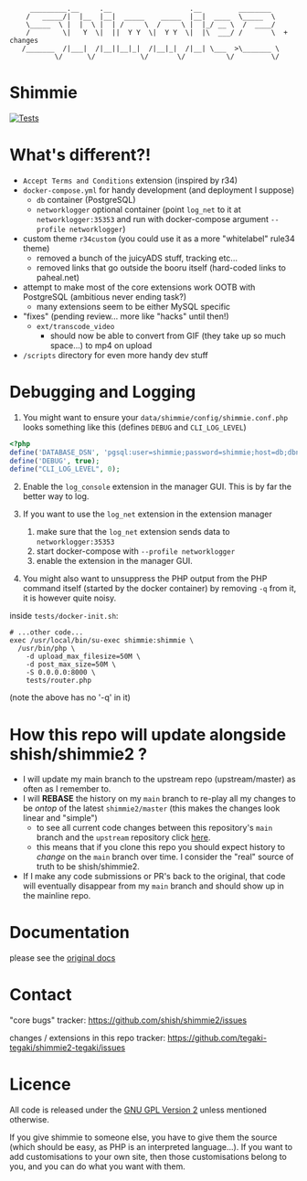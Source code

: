 ```
     _________.__     .__                   .__         ________
    /   _____/|  |__  |__|  _____    _____  |__|  ____  \_____  \
    \_____  \ |  |  \ |  | /     \  /     \ |  |_/ __ \  /  ____/
    /        \|   Y  \|  ||  Y Y  \|  Y Y  \|  |\  ___/ /       \  + changes
   /_______  /|___|  /|__||__|_|  /|__|_|  /|__| \___  >\_______ \
           \/      \/           \/       \/          \/         \/

```

# Shimmie

[![Tests](https://github.com/tegaki-tegaki/shimmie2-tegaki/actions/workflows/tests.yml/badge.svg)](https://github.com/tegaki-tegaki/shimmie2-tegaki/actions/workflows/tests.yml)

# What's different?!

- `Accept Terms and Conditions` extension (inspired by r34)
- `docker-compose.yml` for handy development (and deployment I suppose)
  - `db` container (PostgreSQL)
  - `networklogger` optional container (point `log_net` to it at `networklogger:35353` and run with docker-compose argument `--profile networklogger`)
- custom theme `r34custom` (you could use it as a more "whitelabel" rule34 theme)
  - removed a bunch of the juicyADS stuff, tracking etc...
  - removed links that go outside the booru itself (hard-coded links to paheal.net)
- attempt to make most of the core extensions work OOTB with PostgreSQL (ambitious never ending task?)
  - many extensions seem to be either MySQL specific
- "fixes" (pending review... more like "hacks" until then!)
  - `ext/transcode_video`
    - should now be able to convert from GIF (they take up so much space...) to mp4 on upload
- `/scripts` directory for even more handy dev stuff

# Debugging and Logging

1. You might want to ensure your `data/shimmie/config/shimmie.conf.php` looks something like this (defines `DEBUG` and `CLI_LOG_LEVEL`)

```php
<?php
define('DATABASE_DSN', 'pgsql:user=shimmie;password=shimmie;host=db;dbname=shimmie');
define('DEBUG', true);
define("CLI_LOG_LEVEL", 0);
```

2. Enable the `log_console` extension in the manager GUI. This is by far the better way to log.

2. If you want to use the `log_net` extension in the extension manager
    1. make sure that the `log_net` extension sends data to `networklogger:35353`
    2. start docker-compose with `--profile networklogger`
    3. enable the extension in the manager GUI.

3. You might also want to unsuppress the PHP output from the PHP command itself (started by the docker container) by removing `-q` from it, it is however quite noisy.

inside `tests/docker-init.sh`:
```shell
# ...other code...
exec /usr/local/bin/su-exec shimmie:shimmie \
  /usr/bin/php \
    -d upload_max_filesize=50M \
    -d post_max_size=50M \
    -S 0.0.0.0:8000 \
    tests/router.php
```
(note the above has no '-q' in it)

# How this repo will update alongside shish/shimmie2 ?

- I will update my main branch to the upstream repo (upstream/master) as often as I remember to.
- I will **REBASE** the history on my `main` branch to re-play all my changes to be _ontop_ of the latest `shimmie2/master` (this makes the changes look linear and "simple")
  - to see all current code changes between this repository's `main` branch and the `upstream` repository click [here](https://github.com/tegaki-tegaki/shimmie2-tegaki/compare/upstream..main).
  - this means that if you clone this repo you should expect history to _change_ on the `main` branch over time. I consider the "real" source of truth to be shish/shimmie2.
- If I make any code submissions or PR's back to the original, that code will eventually disappear from my `main` branch and should show up in the mainline repo.

# Documentation

please see the [original docs](https://github.com/shish/shimmie2/wiki)

# Contact

"core bugs" tracker: https://github.com/shish/shimmie2/issues

changes / extensions in this repo tracker: https://github.com/tegaki-tegaki/shimmie2-tegaki/issues

# Licence

All code is released under the [GNU GPL Version 2](https://www.gnu.org/licenses/gpl-2.0.html) unless mentioned otherwise.

If you give shimmie to someone else, you have to give them the source (which
should be easy, as PHP is an interpreted language...). If you want to add
customisations to your own site, then those customisations belong to you,
and you can do what you want with them.
